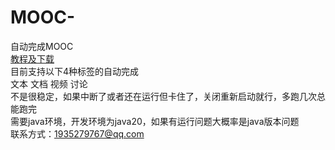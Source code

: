 # MOOC-
自动完成MOOC  
[教程及下载](https://xiongzhiyuan233.github.io/moocScript/)  
目前支持以下4种标签的自动完成  
文本
文档
视频
讨论  
不是很稳定，如果中断了或者还在运行但卡住了，关闭重新启动就行，多跑几次总能跑完  
需要java环境，开发环境为java20，如果有运行问题大概率是java版本问题  
联系方式：1935279767@qq.com
